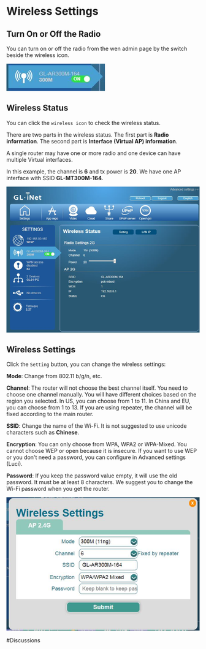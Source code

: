 # Wireless Settings

## Turn On or Off the Radio

You can turn on or off the radio from the wen admin page by the switch beside the wireless icon.

![wifi switch](src/wifi/wifi_switch.jpg)



## Wireless Status

You can click the `wireless icon` to check the wireless status.

There are two parts in the wireless status. The first part is **Radio information**. The second part is **Interface (Virtual AP) information**.

A single router may have one or more radio and one device can have multiple Virtual interfaces.

In this example, the channel is **6** and tx power is **20**. We have one AP interface with SSID **GL-MT300M-164**.

![wifi switch](src/wifi/status.jpg)



## Wireless Settings

Click the `Setting` button, you can change the wireless settings:

**Mode**: Change from 802.11 b/g/n, etc.

**Channel**: The router will not choose the best channel itself. You need to choose one channel manually. You will have different choices based on the region you selected. In US, you can choose from 1 to 11. In China and EU, you can choose from 1 to 13. If you are using repeater, the channel will be fixed according to the main router.

**SSID**: Change the name of the Wi-Fi. It is not suggested to use unicode characters such as **Chinese**.

**Encryption**: You can only choose from WPA, WPA2 or WPA-Mixed. You cannot choose WEP or open because it is insecure. If you want to use WEP or you don't need a password, you can configure in Advanced settings (Luci).

**Password**: If you keep the password value empty, it will use the old password. It must be at least 8 characters. We suggest you to change the Wi-Fi password when you get the router.

![wifi switch](src/wifi/setting.jpg)



#Discussions
